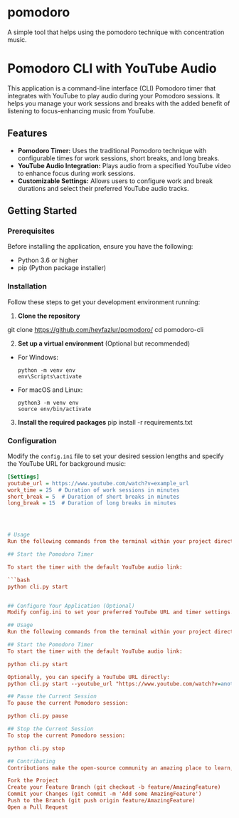 # pomodoro
A simple tool that helps using the pomodoro technique with concentration music. 

# Pomodoro CLI with YouTube Audio

This application is a command-line interface (CLI) Pomodoro timer that integrates with YouTube to play audio during your Pomodoro sessions. It helps you manage your work sessions and breaks with the added benefit of listening to focus-enhancing music from YouTube.

## Features

- **Pomodoro Timer:** Uses the traditional Pomodoro technique with configurable times for work sessions, short breaks, and long breaks.
- **YouTube Audio Integration:** Plays audio from a specified YouTube video to enhance focus during work sessions.
- **Customizable Settings:** Allows users to configure work and break durations and select their preferred YouTube audio tracks.

## Getting Started

### Prerequisites

Before installing the application, ensure you have the following:
- Python 3.6 or higher
- pip (Python package installer)

### Installation

Follow these steps to get your development environment running:

1. **Clone the repository**

git clone https://github.com/heyfazlur/pomodoro/
cd pomodoro-cli



2. **Set up a virtual environment** (Optional but recommended)
- For Windows:
  ```
  python -m venv env
  env\Scripts\activate
  ```
- For macOS and Linux:
  ```
  python3 -m venv env
  source env/bin/activate
  ```

3. **Install the required packages**
pip install -r requirements.txt


### Configuration

Modify the `config.ini` file to set your desired session lengths and specify the YouTube URL for background music:

```ini
[Settings]
youtube_url = https://www.youtube.com/watch?v=example_url
work_time = 25  # Duration of work sessions in minutes
short_break = 5  # Duration of short breaks in minutes
long_break = 15  # Duration of long breaks in minutes




# Usage
Run the following commands from the terminal within your project directory:

## Start the Pomodoro Timer

To start the timer with the default YouTube audio link:

```bash
python cli.py start


## Configure Your Application (Optional)
Modify config.ini to set your preferred YouTube URL and timer settings.

## Usage
Run the following commands from the terminal within your project directory:

## Start the Pomodoro Timer
To start the timer with the default YouTube audio link:

python cli.py start

Optionally, you can specify a YouTube URL directly:
python cli.py start --youtube_url "https://www.youtube.com/watch?v=another_example"

## Pause the Current Session
To pause the current Pomodoro session:

python cli.py pause

## Stop the Current Session
To stop the current Pomodoro session:

python cli.py stop

## Contributing
Contributions make the open-source community an amazing place to learn, inspire, and create. Any contributions you make are greatly appreciated.

Fork the Project
Create your Feature Branch (git checkout -b feature/AmazingFeature)
Commit your Changes (git commit -m 'Add some AmazingFeature')
Push to the Branch (git push origin feature/AmazingFeature)
Open a Pull Request
